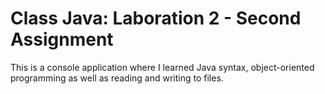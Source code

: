 # Class Java: Laboration 2 - Second Assignment

This is a console application where I learned Java syntax, object-oriented programming as well as reading and writing to files.
